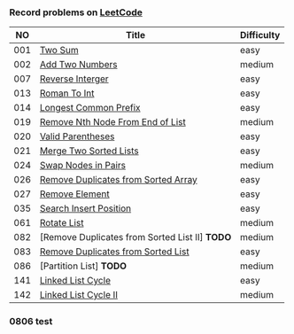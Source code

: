### Record problems on [LeetCode](https://leetcode.com)
| NO   | Title                                                        | Difficulty |
| ---- | ------------------------------------------------------------ | ---------- |
| 001  | [Two Sum](https://github.com/silencewings1/Leetcode/blob/master/001_two_sum/001_two_sum.cpp) | easy       |
| 002  | [Add Two Numbers](https://github.com/silencewings1/Leetcode/blob/master/002_add_two_numbers/002_add_two_numbers.cpp) | medium     |
| 007  | [Reverse Interger](https://github.com/silencewings1/Leetcode/blob/master/007_reverse_interger/007_reverse_interger.cpp) | easy       |
| 013  | [Roman To Int](https://github.com/silencewings1/Leetcode/blob/master/013_roman_to_int/013_roman_to_int.cpp) | easy       |
| 014  | [Longest Common Prefix](https://github.com/silencewings1/Leetcode/blob/master/014_longest_common_prefix/014_longest_common_prefix.cpp) | easy       |
| 019  | [Remove Nth Node From End of List](https://github.com/silencewings1/Leetcode/blob/master/019_remove_nth_node_from_end_of_list/019_remove_nth_node_from_end_of_list.cpp) | medium     |
| 020  | [Valid Parentheses](https://github.com/silencewings1/Leetcode/blob/master/020_valid_parentheses/020_valid_parentheses.cpp) | easy       |
| 021  | [Merge Two Sorted Lists](https://github.com/silencewings1/Leetcode/blob/master/021_merge_two_sorted_lists/021_merge_two_sorted_lists.cpp) | easy       |
| 024  | [Swap Nodes in Pairs](<https://github.com/silencewings1/Leetcode/blob/master/024_swap_nodes_in_pairs/024_swap_nodes_in_pairs.cpp>) | medium     |
| 026  | [Remove Duplicates from Sorted Array](https://github.com/silencewings1/Leetcode/blob/master/026_remove_duplicates_from_sorted_array/026_remove_duplicates_from_sorted_array.cpp) | easy       |
| 027  | [Remove Element](https://github.com/silencewings1/Leetcode/blob/master/027_remove_element/027_remove_element.cpp) | easy       |
| 035  | [Search Insert Position](https://github.com/silencewings1/Leetcode/blob/master/035_search_insert_position/035_search_insert_position.cpp) | easy       |
| 061  | [Rotate List](https://github.com/silencewings1/Leetcode/blob/master/061_rotate_list/061_rotate_list.cpp) | medium     |
| 082  | [Remove Duplicates from Sorted List II]  **TODO**            | medium     |
| 083  | [Remove Duplicates from Sorted List](https://github.com/silencewings1/Leetcode/blob/master/083_remove_duplicates_from_sorted_list/083_remove_duplicates_from_sorted_list.cpp) | easy       |
| 086  | [Partition List]  **TODO**                                   | medium     |
| 141  | [Linked List Cycle](<https://github.com/silencewings1/Leetcode/blob/master/141_linked_list_cycle/141_linked_list_cycle.cpp>) | easy       |
| 142  | [Linked List Cycle II](<https://github.com/silencewings1/Leetcode/blob/master/142_linked_list_cycle_II/142_linked_list_cycle_II.cpp>) | medium     |



### 0806 test





